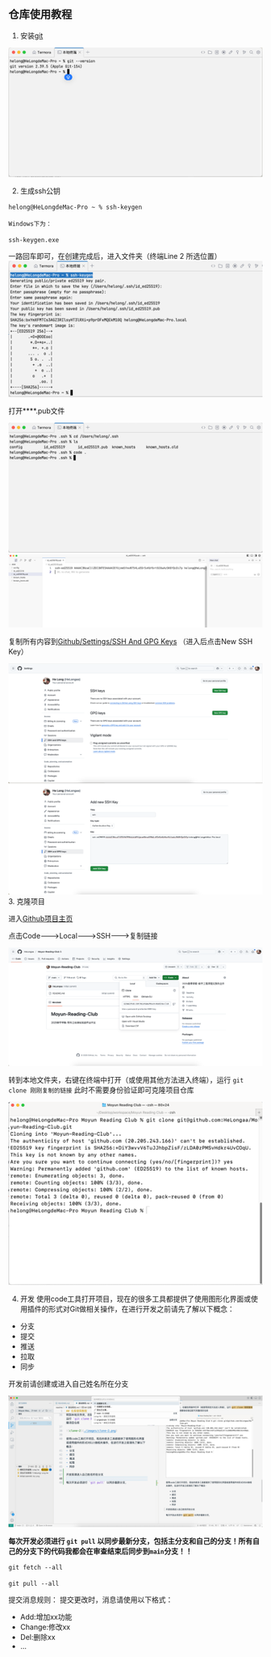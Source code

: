 ## 仓库使用教程

1. 安装[git](https://git-scm.com/)

![git install](./images/git.png)

2. 生成ssh公钥
```
helong@HeLongdeMac-Pro ~ % ssh-keygen

Windows下为：

ssh-keygen.exe
```
一路回车即可，在创建完成后，进入文件夹（终端Line 2 所选位置）
![ssh-create](./images/ssh.png)

打开****.pub文件

![ssh-2](./images/ssh-2.png)
![ssh-3](./images/ssh-3.png)

复制所有内容到[Github/Settings/SSH And GPG Keys](https://github.com/settings/keys)
（进入后点击New SSH Key）

![ssh-4](./images/ssh-4.png)
![ssh-5](./images/ssh-5.png)
3. 克隆项目

进入[Github项目主页](https://github.com/HeLongaa/Moyun-Reading-Club)

点击Code--->Local--->SSH--->复制链接

![clone-1](./images/clone-1.png)

转到本地文件夹，右键在终端中打开（或使用其他方法进入终端），运行 `git clone 刚刚复制的链接` 此时不需要身份验证即可克隆项目仓库

![clone-2](./images/clone-2.png)

4. 开发
使用code工具打开项目，现在的很多工具都提供了使用图形化界面或使用插件的形式对Git做相关操作，在进行开发之前请先了解以下概念：
- 分支
- 提交
- 推送 
- 拉取
- 同步

开发前请创建或进入自己姓名所在分支

![dev1](images/dev1.png)

**每次开发必须进行 `git pull` 以同步最新分支，包括主分支和自己的分支！所有自己的分支下的代码我都会在审查结束后同步到`main`分支！！**

```
git fetch --all

git pull --all
```

提交消息规则：
提交更改时，消息请使用以下格式：
- Add:增加xx功能
- Change:修改xx
- Del:删除xx
- ...